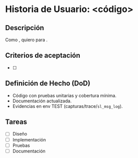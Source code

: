 # Historia de Usuario: <código>

## Descripción
Como <rol>, quiero <necesidad> para <valor>.

## Criterios de aceptación
- [ ] <criterio>

## Definición de Hecho (DoD)
- Código con pruebas unitarias y cobertura mínima.
- Documentación actualizada.
- Evidencias en env TEST (capturas/trace/`sl_msg_log`).

## Tareas
- [ ] Diseño
- [ ] Implementación
- [ ] Pruebas
- [ ] Documentación
